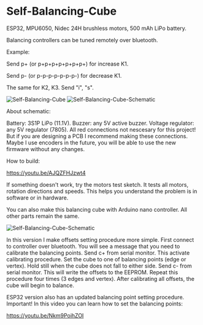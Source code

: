 # Self-Balancing-Cube

ESP32, MPU6050, Nidec 24H brushless motors, 500 mAh LiPo battery.

Balancing controllers can be tuned remotely over bluetooth.

Example:

Send p+ (or p+p+p+p+p+p+p+) for increase K1.

Send p- (or p-p-p-p-p-p-p-) for decrease K1.

The same for K2, K3. Send "i", "s".

<img src="/pictures/cube1.jpg" alt="Self-Balancing-Cube"/>

<img src="/pictures/schematic.png" alt="Self-Balancing-Cube-Schematic"/>

About schematic:

Battery: 3S1P LiPo (11.1V). 
Buzzer: any 5V active buzzer.
Voltage regulator: any 5V regulator (7805).
All red connections not nescesary for this project! But if you are designing a PCB I recommend making these connections. Maybe I use encoders in the future, you will be able to use the new firmware without any changes.
 
How to build:

https://youtu.be/AJQZFHJzwt4

If something doesn't work, try the motors test sketch. It tests all motors, rotation directions and speeds. This helps you understand the problem is in software or in hardware.

You can also make this balancing cube with Arduino nano controller. All other parts remain the same.

<img src="/pictures/arduino_schematic.png" alt="Self-Balancing-Cube-Schematic"/>

In this version I make offsets setting procedure more simple. First connect to controller over bluetooth. 
You will see a message that you need to calibrate the balancing points. Send c+ from serial monitor. This activate calibrating procedure. 
Set the cube to one of balancing points (edge or vertex). Hold still when the cube does not fall to either side. Send c- from serial monitor. 
This will write the offsets to the EEPROM. Repeat this procedure four times (3 edges and vertex). After calibrating all offsets, the cube will begin to balance.

ESP32 version also has an updated balancing point setting procedure. Important! In this video you can learn how to set the balancing points:

https://youtu.be/Nkm9PoihZOI


